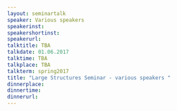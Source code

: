 ```yaml
---
layout: seminartalk
speaker: Various speakers
speakerinst: 
speakershortinst: 
speakerurl: 
talktitle: TBA
talkdate: 01.06.2017
talktime: TBA
talkplace: TBA
talkterm: spring2017
title: "Large Structures Seminar - various speakers "
dinnerplace: 
dinnertime: 
dinnerurl: 
---
```

